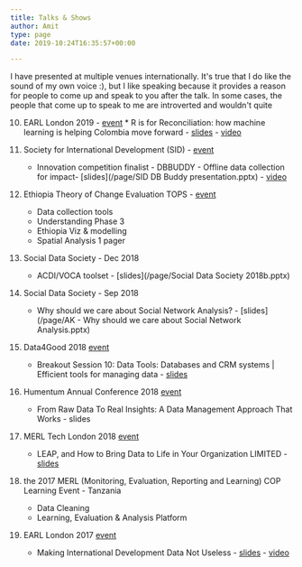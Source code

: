 ```yaml
---
title: Talks & Shows
author: Amit
type: page
date: 2019-10:24T16:35:57+00:00

---
```


I have presented at multiple venues internationally. It's true that I do like the sound of my own voice :), but I like speaking because it provides a reason for people to come up and speak to you after the talk. In some cases, the people that come up to speak to me are introverted and wouldn't quite 

  10. EARL London 2019 - [event](https://earlconf.com/) 
     * R is for Reconciliation: how machine learning is helping Colombia move forward - [slides](https://earlconf.com/assets/slides/Thurs%2012%20Sept/Session%201/Amit%20Kohli.pptx) - [video](https://www.youtube.com/watch?v=j2Vr26vIbnY)

  9. Society for International Development (SID) - [event](https://sidw.org/2019-sid-w-innovation-competition)
     * Innovation competition finalist - DBBUDDY - Offline data collection for impact- [slides](/page/SID DB Buddy presentation.pptx) - [video](https://youtu.be/Nb5yL3bihAA)
 

  8. Ethiopia Theory of Change Evaluation TOPS - [event](https://www.acdivoca.org/theory-of-change-adaptive-learning-and-validation-conference-workshop/)
     * Data collection tools
     * Understanding Phase 3
     * Ethiopia Viz & modelling
     * Spatial Analysis 1 pager 

  7. Social Data Society - Dec 2018 
     * ACDI/VOCA toolset - [slides](/page/Social Data Society 2018b.pptx)
 
  6. Social Data Society - Sep 2018 
     * Why should we care about Social Network Analysis? - [slides](/page/AK - Why should we care about Social Network Analysis.pptx)
 
  5. Data4Good 2018 [event](https://www.data4goodconf.org.uk/) 
     * Breakout Session 10: Data Tools: Databases and CRM systems | Efficient tools for managing data - [slides](https://www.data4goodconf.org.uk/s/Data-Tools-presentation.PDF)
 
  4. Humentum Annual Conference 2018 [event](https://www.humentum.org/sites/default/files/Full%20agenda%20single%20pages_0.pdf)
      * From Raw Data To Real Insights: A Data Management Approach That Works - slides
 
  3. MERL Tech London 2018 [event](http://merltech.org/merl-tech-london-2018-agenda/)
     * LEAP, and How to Bring Data to Life in Your Organization LIMITED - [slides](https://static.sched.com/hosted_files/merltechlondon2018/29/MERL%20TECH%202018_ACDIVOCA-final.pptx)
 
  2. the 2017 MERL (Monitoring, Evaluation, Reporting and Learning) COP Learning Event - Tanzania
     * Data Cleaning 
     * Learning, Evaluation & Analysis Platform
 
  1. EARL London 2017 [event](https://earlconf.com/2017/london/)
     * Making International Development Data Not Useless - [slides](https://slides.com/amitkohli/earl)  - [video](https://www.youtube.com/watch?v=vxIVs7VtRFY)
